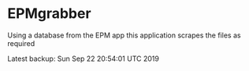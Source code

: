 # EPMgrabber
Using a database from the EPM app this application scrapes the files as required


Latest backup: Sun Sep 22 20:54:01 UTC 2019
